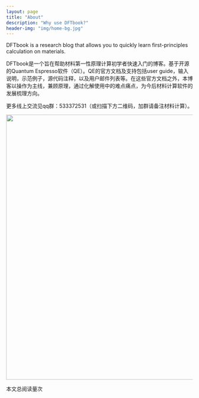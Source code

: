 ```yaml
---
layout: page
title: "About"
description: "Why use DFTbook?"
header-img: "img/home-bg.jpg"
---
```


DFTbook is a research blog that allows you to quickly learn first-principles calculation on materials.

DFTbook是一个旨在帮助材料第一性原理计算初学者快速入门的博客。基于开源的Quantum Espresso软件（QE）。QE的官方文档及支持包括user guide，输入说明，示范例子，源代码注释，以及用户邮件列表等。在这些官方文档之外，本博客以操作为主线，兼顾原理，通过化解使用中的难点痛点，为今后材料计算软件的发展梳理方向。

更多线上交流见qq群：533372531（或扫描下方二维码，加群请备注材料计算）。

<p align="left">
    <img src="../img/QEgroup.png" width="714"/>
</p>

<span id="busuanzi_container_page_pv">本文总阅读量<span id="busuanzi_value_page_pv"></span>次

